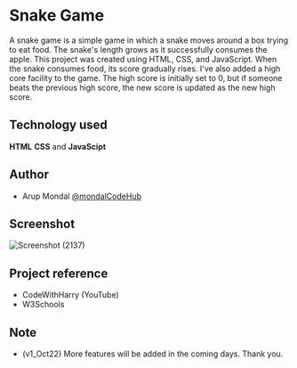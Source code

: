 
# Snake Game 

A snake game is a simple game in which a snake moves around a box trying to eat food. The snake's length grows as it successfully consumes the apple. This project was created using HTML, CSS, and JavaScript. When the snake consumes food, its score gradually rises. I've also added a high core facility to the game. The high score is initially set to 0, but if someone beats the previous high score, the new score is updated as the new high score.



## Technology used

**HTML** **CSS** and **JavaScipt**  



## Author

- Arup Mondal [@mondalCodeHub](https://www.github.com/mondalCodeHub)


## Screenshot
![Screenshot (2137)](https://user-images.githubusercontent.com/88100576/199748018-800f0192-d8fd-4017-9b14-b8c3a02cc2fb.png)



## Project reference
- CodeWithHarry (YouTube)
- W3Schools

## Note
- (v1_Oct22) More features will be added in the coming days. Thank you.
